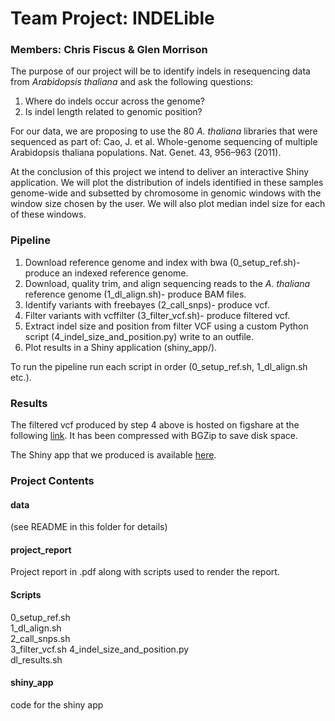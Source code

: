 # Team Project: INDELible

### Members: Chris Fiscus & Glen Morrison

The purpose of our project will be to identify indels in resequencing data from *Arabidopsis thaliana* and ask the following questions:  

1. Where do indels occur across the genome?  
2. Is indel length related to genomic position? 

For our data, we are proposing to use the 80 *A. thaliana* libraries that were sequenced as part of: 
Cao, J. et al. Whole-genome sequencing of multiple Arabidopsis thaliana populations. Nat. Genet. 43, 956–963 (2011).  

At the conclusion of this project we intend to deliver an interactive Shiny application. We will plot the distribution of indels identified in these samples genome-wide and subsetted by chromosome in genomic windows with the window size chosen by the user. We will also plot median indel size for each of these windows. 

### Pipeline
1. Download reference genome and index with bwa (0_setup_ref.sh)- produce an indexed reference genome.  
2. Download, quality trim, and align sequencing reads to the *A. thaliana* reference genome (1_dl_align.sh)- produce BAM files. 
3. Identify variants with freebayes (2_call_snps)- produce vcf. 
4. Filter variants with vcffilter (3_filter_vcf.sh)- produce filtered vcf. 
5. Extract indel size and position from filter VCF using a custom Python script (4_indel_size_and_position.py) write to an outfile. 
6. Plot results in a Shiny application (shiny_app/).  

To run the pipeline run each script in order (0_setup_ref.sh, 1_dl_align.sh etc.). 

### Results  
The filtered vcf produced by step 4 above is hosted on figshare at the following [link](https://figshare.com/s/77cb4ee59e590e5058d8). It has been compressed with BGZip to save disk space. 

The Shiny app that we produced is available [here](shinylink). 

### Project Contents
#### data
(see README in this folder for details)  

#### project_report  
Project report in .pdf along with scripts used to render the report. 

#### Scripts
0_setup_ref.sh  
1_dl_align.sh  
2_call_snps.sh  
3_filter_vcf.sh
4_indel_size_and_position.py    
dl_results.sh

#### shiny_app
code for the shiny app


 
